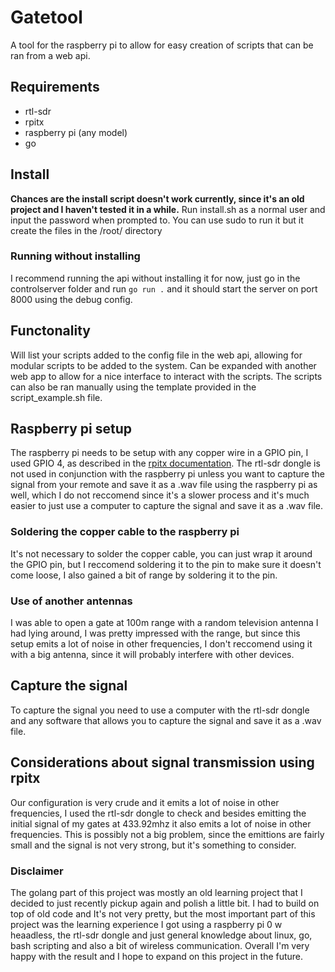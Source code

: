 # Gatetool
A tool for the raspberry pi to allow for easy creation of scripts that can be ran from a web api.

## Requirements
- rtl-sdr
- rpitx
- raspberry pi (any model)
- go

## Install
**Chances are the install script doesn't work currently, since it's an old project and I haven't tested it in a while.**
Run install.sh as a normal user and input the password when prompted to.
You can use sudo to run it but it create the files in the /root/ directory

### Running without installing
I recommend running the api without installing it for now, just go in the controlserver folder and run `go run .` and it should start the server on port 8000 using the debug config.

## Functonality
Will list your scripts added to the config file in the web api, allowing for modular scripts to be added to the system.
Can be expanded with another web app to allow for a nice interface to interact with the scripts.
The scripts can also be ran manually using the template provided in the script_example.sh file.

## Raspberry pi setup
The raspberry pi needs to be setup with any copper wire in a GPIO pin, I used GPIO 4, as described in the [rpitx documentation](https://github.com/F5OEO/rpitx).
The rtl-sdr dongle is not used in conjunction with the raspberry pi unless you want to capture the signal from your remote and save it as a .wav file using the raspberry pi as well, which I do not reccomend since it's a slower process and it's much easier to just use a computer to capture the signal and save it as a .wav file.

### Soldering the copper cable to the raspberry pi
It's not necessary to solder the copper cable, you can just wrap it around the GPIO pin, but I reccomend soldering it to the pin to make sure it doesn't come loose, I also gained a bit of range by soldering it to the pin.

### Use of another antennas
I was able to open a gate at 100m range with a random television antenna I had lying around, I was pretty impressed with the range, but since this setup emits a lot of noise in other frequencies, I don't reccomend using it with a big antenna, since it will probably interfere with other devices.

## Capture the signal
To capture the signal you need to use a computer with the rtl-sdr dongle and any software that allows you to capture the signal and save it as a .wav file.

## Considerations about signal transmission using rpitx
Our configuration is very crude and it emits a lot of noise in other frequencies, I used the rtl-sdr dongle to check and besides emitting the initial signal of my gates at 433.92mhz it also emits a lot of noise in other frequencies.
This is possibly not a big problem, since the emittions are fairly small and the signal is not very strong, but it's something to consider.

### Disclaimer
The golang part of this project was mostly an old learning project that I decided to just recently pickup again and polish a little bit.
I had to build on top of old code and It's not very pretty, but the most important part of this project was the learning experience I got using a raspberry pi 0 w heaadless, the rtl-sdr dongle and just general knowledge about linux, go, bash scripting and also a bit of wireless communication.
Overall I'm very happy with the result and I hope to expand on this project in the future.
